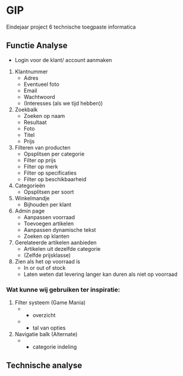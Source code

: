 # GIP
Eindejaar project 6 technische toegpaste informatica 

## Functie Analyse
-	Login voor de klant/ account aanmaken
1. Klantnummer
   -	Adres 
   -	Eventueel foto
   -	Email 
   -	Wachtwoord
   -	(Interesses (als we tijd hebben))
2.	Zoekbalk 
    -	Zoeken op naam
    -	Resultaat
      -	Foto
      -	Titel 
      -	Prijs
3.	Filteren van producten
    -	Opsplitsen per categorie
    -	Filter op prijs
    -	Filter op merk
    -	Filter op specificaties
    -	Filter op beschikbaarheid
4.	Categorieën
    -	Opsplitsen per soort
5.	Winkelmandje
    -	Bijhouden per klant
6.	Admin page 
    -	Aanpassen voorraad 
    -	Toevoegen artikelen
    -	Aanpassen dynamische tekst 
    -	Zoeken op klanten
7.	Gerelateerde artikelen aanbieden 
    -	Artikelen uit dezelfde categorie 
    -	(Zelfde prijsklasse)
8.	Zien als het op voorraad is
    -	In or out of stock
    -	Laten weten dat levering langer kan duren als niet op voorraad  
    

### Wat kunne wij gebruiken ter inspiratie: 
1.	Filter systeem (Game Mania)
    -	+ overzicht
    -	+ tal van opties
2.	Navigatie balk (Alternate)
    -	+ categorie indeling

## Technische analyse
